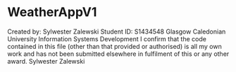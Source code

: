 # WeatherAppV1
Created by: Sylwester Zalewski Student ID: S1434548 Glasgow Caledonian University Information Systems Development
I confirm that the code contained in this file (other than that provided or authorised) is all my own work and has not been submitted elsewhere in fulfilment of this or any other award.
Sylwester Zalewski 

